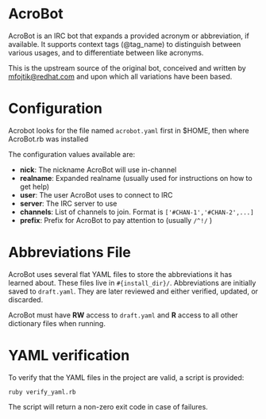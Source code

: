 AcroBot
=======
AcroBot is an IRC bot that expands a provided acronym or abbreviation, if available. It supports context tags (@tag_name) to distinguish between various usages, and to differentiate between like acronyms.

This is the upstream source of the original bot, conceived and written by mfojtik@redhat.com and upon which all variations have been based.

Configuration
=============

Acrobot looks for the file named `acrobot.yaml` first in $HOME, then where AcroBot.rb was installed

The configuration values available are:

- **nick**: The nickname AcroBot will use in-channel
- **realname**: Expanded realname (usually used for instructions on how to get help)
- **user**: The user AcroBot uses to connect to IRC
- **server**: The IRC server to use
- **channels**: List of channels to join. Format is `['#CHAN-1','#CHAN-2',...]`
- **prefix**: Prefix for AcroBot to pay attention to (usually `/^!/` )

Abbreviations File
==================

AcroBot uses several flat YAML files to store the abbreviations it has learned about.
These files live in `#{install_dir}/`.
Abbreviations are initially saved to `draft.yaml`. They are later reviewed and either verified, updated, or discarded.

AcroBot must have **RW** access to `draft.yaml` and **R** access to all other dictionary files when running.

YAML verification
=================

To verify that the YAML files in the project are valid, a script is provided:

```
ruby verify_yaml.rb
```

The script will return a non-zero exit code in case of failures.
